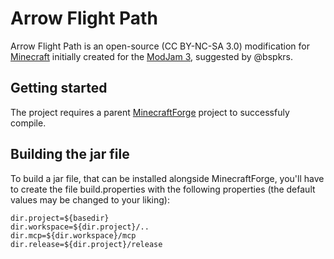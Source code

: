 # Arrow Flight Path

Arrow Flight Path is an open-source (CC BY-NC-SA 3.0) modification for [Minecraft](http://www.minecraft.net/) initially created for the [ModJam 3](http://mcp.ocean-labs.de/modjam/), suggested by @bspkrs.

## Getting started

The project requires a parent [MinecraftForge](https://github.com/MinecraftForge/MinecraftForge) project to successfuly compile.

## Building the jar file

To build a jar file, that can be installed alongside MinecraftForge, you'll have to create the file build.properties with the following properties (the default values may be changed to your liking):

```
dir.project=${basedir}
dir.workspace=${dir.project}/..
dir.mcp=${dir.workspace}/mcp
dir.release=${dir.project}/release
```
